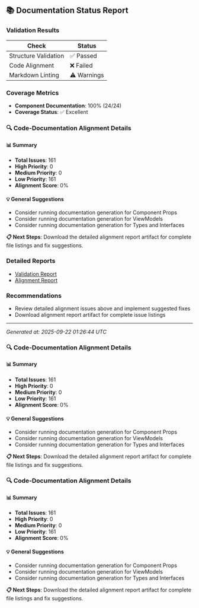 ## 📚 Documentation Status Report

### Validation Results
| Check | Status |
|-------|--------|
| Structure Validation | ✅ Passed |
| Code Alignment | ❌ Failed |
| Markdown Linting | ⚠️ Warnings |

### Coverage Metrics
- **Component Documentation**: 100% (24/24)
- **Coverage Status**: ✅ Excellent

### 🔍 Code-Documentation Alignment Details

#### 📊 Summary
- **Total Issues**: 161
- **High Priority**: 0
- **Medium Priority**: 0
- **Low Priority**: 161
- **Alignment Score**: 0%

#### 💡 General Suggestions
- Consider running documentation generation for Component Props
- Consider running documentation generation for ViewModels
- Consider running documentation generation for Types and Interfaces

**📋 Next Steps**: Download the detailed alignment report artifact for complete file listings and fix suggestions.

### Detailed Reports
- [Validation Report](doc-validation-report.json)
- [Alignment Report](doc-alignment-report.json)

### Recommendations
- Review detailed alignment issues above and implement suggested fixes
- Download alignment report artifact for complete issue listings

---
*Generated at: 2025-09-22 01:26:44 UTC*
### 🔍 Code-Documentation Alignment Details

#### 📊 Summary
- **Total Issues**: 161
- **High Priority**: 0
- **Medium Priority**: 0
- **Low Priority**: 161
- **Alignment Score**: 0%

#### 💡 General Suggestions
- Consider running documentation generation for Component Props
- Consider running documentation generation for ViewModels
- Consider running documentation generation for Types and Interfaces

**📋 Next Steps**: Download the detailed alignment report artifact for complete file listings and fix suggestions.

### 🔍 Code-Documentation Alignment Details

#### 📊 Summary
- **Total Issues**: 161
- **High Priority**: 0
- **Medium Priority**: 0
- **Low Priority**: 161
- **Alignment Score**: 0%

#### 💡 General Suggestions
- Consider running documentation generation for Component Props
- Consider running documentation generation for ViewModels
- Consider running documentation generation for Types and Interfaces

**📋 Next Steps**: Download the detailed alignment report artifact for complete file listings and fix suggestions.

